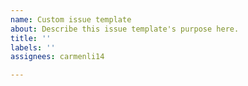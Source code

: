 ```yaml
---
name: Custom issue template
about: Describe this issue template's purpose here.
title: ''
labels: ''
assignees: carmenli14

---
```



